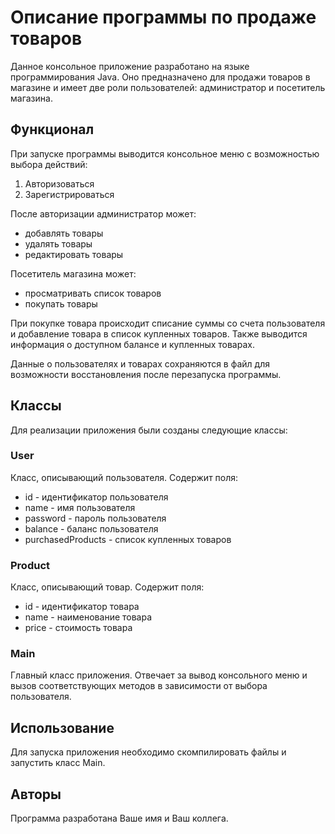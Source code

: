 # Описание программы по продаже товаров

Данное консольное приложение разработано на языке программирования Java. Оно предназначено для продажи товаров в магазине и имеет две роли пользователей: администратор и посетитель магазина.

## Функционал

При запуске программы выводится консольное меню с возможностью выбора действий:

1. Авторизоваться
2. Зарегистрироваться

После авторизации администратор может:

- добавлять товары
- удалять товары
- редактировать товары

Посетитель магазина может:

- просматривать список товаров
- покупать товары

При покупке товара происходит списание суммы со счета пользователя и добавление товара в список купленных товаров. Также выводится информация о доступном балансе и купленных товарах.

Данные о пользователях и товарах сохраняются в файл для возможности восстановления после перезапуска программы.

## Классы

Для реализации приложения были созданы следующие классы:

### User

Класс, описывающий пользователя. Содержит поля:

- id - идентификатор пользователя
- name - имя пользователя
- password - пароль пользователя
- balance - баланс пользователя
- purchasedProducts - список купленных товаров

### Product

Класс, описывающий товар. Содержит поля:

- id - идентификатор товара
- name - наименование товара
- price - стоимость товара

### Main

Главный класс приложения. Отвечает за вывод консольного меню и вызов соответствующих методов в зависимости от выбора пользователя.

## Использование

Для запуска приложения необходимо скомпилировать файлы и запустить класс Main.

## Авторы

Программа разработана Ваше имя и Ваш коллега.
